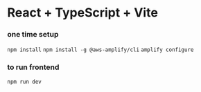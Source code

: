 # React + TypeScript + Vite

### one time setup 

`npm install`
`npm install -g @aws-amplify/cli`
`amplify configure`

### to run frontend
`npm run dev`
